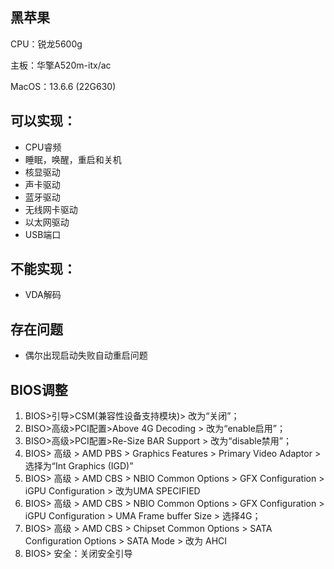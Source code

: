 ## 黑苹果

CPU：锐龙5600g

主板：华擎A520m-itx/ac

MacOS：13.6.6 (22G630)

## 可以实现：
- CPU睿频
- 睡眠，唤醒，重启和关机
- 核显驱动
- 声卡驱动
- 蓝牙驱动
- 无线网卡驱动
- 以太网驱动
- USB端口

## 不能实现：
- VDA解码

## 存在问题
- 偶尔出现启动失败自动重启问题

## BIOS调整

1. BIOS>引导>CSM(兼容性设备支持模块)> 改为“关闭”；
2. BISO>高级>PCI配置>Above 4G Decoding > 改为“enable启用”；
3. BISO>高级>PCI配置>Re-Size BAR Support > 改为“disable禁用”；
4. BIOS> 高级 > AMD PBS > Graphics Features > Primary Video Adaptor > 选择为“Int Graphics (IGD)”
5. BIOS> 高级 > AMD CBS > NBIO Common Options > GFX Configuration > iGPU Configuration > 改为UMA SPECIFIED
6. BIOS> 高级 > AMD CBS > NBIO Common Options > GFX Configuration > iGPU Configuration > UMA Frame buffer Size > 选择4G；
7. BIOS> 高级 > AMD CBS > Chipset Common Options > SATA Configuration Options > SATA Mode > 改为 AHCI
8. BIOS> 安全：关闭安全引导
